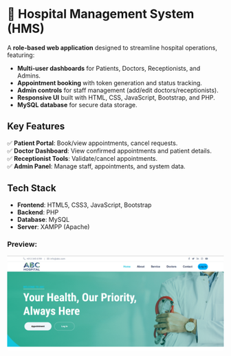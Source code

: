 # 🏥 Hospital Management System (HMS)  

A **role-based web application** designed to streamline hospital operations, featuring:  
- **Multi-user dashboards** for Patients, Doctors, Receptionists, and Admins.  
- **Appointment booking** with token generation and status tracking.  
- **Admin controls** for staff management (add/edit doctors/receptionists).  
- **Responsive UI** built with HTML, CSS, JavaScript, Bootstrap, and PHP.  
- **MySQL database** for secure data storage.  

## Key Features  
✅ **Patient Portal**: Book/view appointments, cancel requests.  
✅ **Doctor Dashboard**: View confirmed appointments and patient details.  
✅ **Receptionist Tools**: Validate/cancel appointments.  
✅ **Admin Panel**: Manage staff, appointments, and system data.  

## Tech Stack  
- **Frontend**: HTML5, CSS3, JavaScript, Bootstrap  
- **Backend**: PHP  
- **Database**: MySQL  
- **Server**: XAMPP (Apache)

### Preview:
![Preview](https://github.com/IlhamDev007/Hospital-Management-System/blob/babca9db23816051908fc3d5db268babefbe8489/Preview.png)
